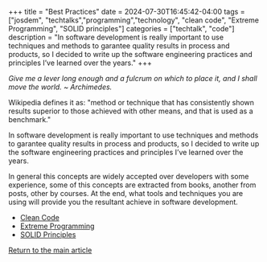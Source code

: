 +++
title =  "Best Practices"
date = 2024-07-30T16:45:42-04:00
tags = ["josdem", "techtalks","programming","technology", "clean code", "Extreme Programming", "SOLID principles"]
categories = ["techtalk", "code"]
description = "In software development is really important to use techniques and methods to garantee quality results in process and products, so I decided to write up the software engineering practices and principles I’ve learned over the years."
+++

*Give me a lever long enough and a fulcrum on which to place it, and I shall move the world. ~ Archimedes.*

Wikipedia defines it as: "method or technique that has consistently shown results superior to those achieved with other means, and that is used as a benchmark."

In software development is really important to use techniques and methods to garantee quality results in process and products, so I decided to write up the software engineering practices and principles I’ve learned over the years.

In general this concepts are widely accepted over developers with some experience, some of this concepts are extracted from books, another from posts, other by courses. At the end, what tools and techniques you are using will provide you the resultant achieve in software development.

* [Clean Code](/techtalk/best_practices/clean_code)
* [Extreme Programming](/techtalk/best_practices/extreme_programming)
* [SOLID Principles](/techtalk/best_practices/solid_principles)

[Return to the main article](/)

